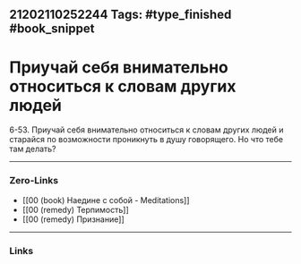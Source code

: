 21202110252244
Tags: #type_finished #book_snippet 
---
# Приучай себя внимательно относиться к словам других людей

 6-53. Приучай себя внимательно относиться к словам других людей и старайся по возможности проникнуть в душу говорящего. Но что тебе там делать? 

---
### Zero-Links
 - [[00 (book) Наедине с собой - Meditations]]
 - [[00 (remedy) Терпимость]]
 - [[00 (remedy) Признание]]
---
### Links
